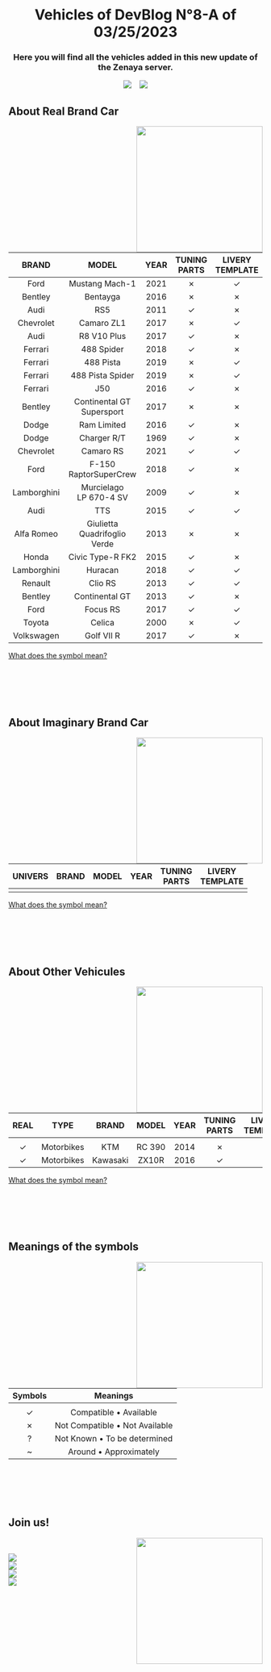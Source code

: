 <h1 align="center"><b>Vehicles of DevBlog N°8-A of 03/25/2023</b></h1>
<h3 align="center"><b>Here you will find all the vehicles added in this new update of the Zenaya server.</b></h3>

<div align="center">

[<img src="https://badgen.net/badge/24/Real%20Brands/?icon=https://designeya.fr/webroot/images/github_zenaya_for_cars.svg&scale=1.5&color=2C2F33&labelColor=0c6860">](#about-real-brand-car) &nbsp;&nbsp; [<img src="https://badgen.net/badge/0/Imaginary%20Brands/?icon=https://designeya.fr/webroot/images/github_zenaya_for_cars.svg&scale=1.5&color=2C2F33&labelColor=0c6860">](#about-imaginary-brand-car)

</div>
	
## **About Real Brand Car**
<div>
<picture><img align="right" src="https://designeya.fr/webroot/images/github_zenaya_for_real.svg" width = 250px></picture>
<br>

|BRAND|MODEL|YEAR|TUNING<br>PARTS|LIVERY<br>TEMPLATE|
|:----:|:----:|:----:|:----:|:----:|
|Ford|Mustang Mach-1|2021|✗|✓|
|Bentley|Bentayga|2016|✗|✗|
|Audi|RS5|2011|✓|✗|
|Chevrolet|Camaro ZL1|2017|✗|✓|
|Audi|R8 V10 Plus|2017|✓|✗|
|Ferrari|488 Spider|2018|✓|✗|
|Ferrari|488 Pista|2019|✗|✓|
|Ferrari|488 Pista Spider|2019|✗|✓|
|Ferrari|J50|2016|✓|✗|
|Bentley|Continental GT<br>Supersport|2017|✗|✗|
|Dodge|Ram Limited|2016|✓|✗|
|Dodge|Charger R/T|1969|✓|✗| 
|Chevrolet|Camaro RS|2021|✓|✓|
|Ford|F-150 Raptor<brs>SuperCrew|2018|✓|✗|
|Lamborghini|Murcielago<br>LP 670-4 SV|2009|✓|✗|
|Audi|TTS|2015|✓|✓|
|Alfa Romeo|Giulietta Quadrifoglio Verde|2013|✗|✗|
|Honda|Civic Type-R FK2|2015|✓|✗|
|Lamborghini|Huracan|2018|✓|✓|
|Renault|Clio RS|2013|✓|✓|
|Bentley|Continental GT|2013|✓|✗|
|Ford|Focus RS|2017|✓|✓|
|Toyota|Celica|2000|✗|✓|
|Volkswagen|Golf VII R|2017|✓|✗| 24

[What does the symbol mean?](#meanings-of-the-symbols)
</div>
<br><br><br><br>
	
## **About Imaginary Brand Car**
<div>
<picture><img align="right" src="https://designeya.fr/webroot/images/github_zenaya_for_imaginary.svg" width = 250px></picture>
<br>

|UNIVERS|BRAND|MODEL|YEAR|TUNING<br>PARTS|LIVERY<br>TEMPLATE|
|:----:|:----:|:----:|:----:|:----:|:----:|
| |

[What does the symbol mean?](#meanings-of-the-symbols)
</div>
<br><br><br><br>
	
## **About Other Vehicules**
<div>
<picture><img align="right" src="https://designeya.fr/webroot/images/github_zenaya_for_bikes.svg" width = 250px></picture>
<br>

|REAL|TYPE|BRAND|MODEL|YEAR|TUNING<br>PARTS|LIVERY<br>TEMPLATE|
|:----:|:----:|:----:|:----:|:----:|:----:|:----:|
| |
|✓|Motorbikes|KTM|RC 390|2014|✗|✗|
|✓|Motorbikes|Kawasaki|ZX10R|2016|✓|✓|

[What does the symbol mean?](#meanings-of-the-symbols)
</div>
<br><br><br><br>

## **Meanings of the symbols**
<div>
<picture><img align="right" src="https://designeya.fr/webroot/images/github_zenaya_for_help.svg" width = 250px></picture>
<br>

|Symbols|Meanings|
|:----:|:----:|
| |
|✓|Compatible • Available|
|✗|Not Compatible • Not Available|
|?|Not Known • To be determined|
|~|Around • Approximately|
</div>
<br><br><br><br>

## **Join us!**
<div>
<picture><img align="right" src="https://designeya.fr/webroot/images/github_zenaya_for_join.svg" width = 250px></picture>
<br>

[<img src="https://badgen.net/badge/Discord/Chill%20with%20us/?icon=https://designeya.fr/webroot/images/github_zenaya_for_guilded.svg&scale=2&color=2C2F33&labelColor=F5C400">](https://discord.gg/tc3rPYEzj7)
<br>
[<img src="https://badgen.net/badge/Discord/Join%20to%20chill%20with%20us/?icon=https://designeya.fr/webroot/images/github_zenaya_for_discord.svg&scale=2&color=2C2F33&labelColor=5865F2">](https://discord.gg/tc3rPYEzj7)
<br>
[<img src="https://badgen.net/badge/FiveM/Play%20on%20Zenaya/?icon=https://designeya.fr/webroot/images/github_zenaya_fivem_white.svg&scale=2&color=2C2F33&labelColor=ff6f00">](https://cfx.re/join/kakp67)
<br>
[<img src="https://badgen.net/badge/Tebex/To%20support%20Zenaya/?icon=https://designeya.fr/webroot/images/github_zenaya_for_shop.svg&scale=2&color=2C2F33&labelColor=164494">](https://zenaya.tebex.io/)
</div>
<br><br><br><br>
